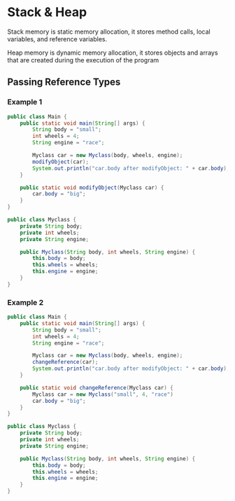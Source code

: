 # Stack & Heap

Stack memory is static memory allocation, it stores method calls, local variables, and  reference variables.

Heap memory is dynamic memory allocation, it stores objects and arrays that are created during the execution of the program

## Passing Reference Types

### Example 1

```java
public class Main {
    public static void main(String[] args) {
        String body = "small";
        int wheels = 4;
        String engine = "race";

        Myclass car = new Myclass(body, wheels, engine);
        modifyObject(car);
        System.out.println("car.body after modifyObject: " + car.body);
    }

    public static void modifyObject(Myclass car) {
        car.body = "big";
    }
}

public class Myclass {
    private String body;
    private int wheels;
    private String engine;

    public Myclass(String body, int wheels, String engine) {
        this.body = body;
        this.wheels = wheels;
        this.engine = engine;
    }
}
```

### Example 2

```java
public class Main {
    public static void main(String[] args) {
        String body = "small";
        int wheels = 4;
        String engine = "race";

        Myclass car = new Myclass(body, wheels, engine);
        changeReference(car);
        System.out.println("car.body after modifyObject: " + car.body);
    }

    public static void changeReference(Myclass car) {
        Myclass car = new Myclass("small", 4, "race")
        car.body = "big";
    }
}

public class Myclass {
    private String body;
    private int wheels;
    private String engine;

    public Myclass(String body, int wheels, String engine) {
        this.body = body;
        this.wheels = wheels;
        this.engine = engine;
    }
}
```